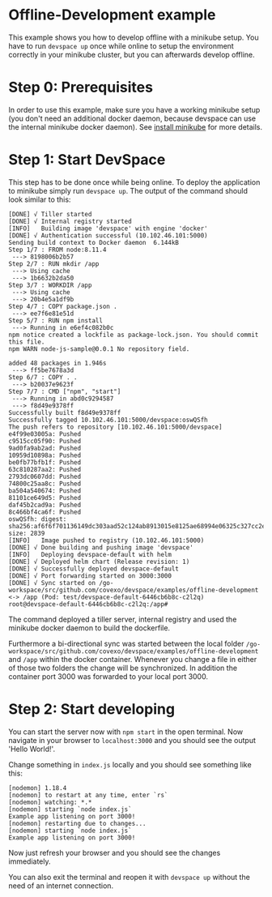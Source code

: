 # Offline-Development example

This example shows you how to develop offline with a minikube setup. You have to run `devspace up` once while online to setup the environment correctly in your minikube cluster, but you can afterwards develop offline.

# Step 0: Prerequisites

In order to use this example, make sure you have a working minikube setup (you don't need an additional docker daemon, because devspace can use the internal minikube docker daemon). See [install minikube](https://kubernetes.io/docs/tasks/tools/install-minikube/) for more details.

# Step 1: Start DevSpace

This step has to be done once while being online. To deploy the application to minikube simply run `devspace up`. The output of the command should look similar to this: 

```
[DONE] √ Tiller started
[DONE] √ Internal registry started
[INFO]   Building image 'devspace' with engine 'docker'
[DONE] √ Authentication successful (10.102.46.101:5000)
Sending build context to Docker daemon  6.144kB
Step 1/7 : FROM node:8.11.4
 ---> 8198006b2b57
Step 2/7 : RUN mkdir /app
 ---> Using cache
 ---> 1b6632b2da50
Step 3/7 : WORKDIR /app
 ---> Using cache
 ---> 20b4e5a1df9b
Step 4/7 : COPY package.json .
 ---> ee7f6e81e51d
Step 5/7 : RUN npm install
 ---> Running in e6ef4c082b0c
npm notice created a lockfile as package-lock.json. You should commit this file.
npm WARN node-js-sample@0.0.1 No repository field.

added 48 packages in 1.946s
 ---> ff5be7678a3d
Step 6/7 : COPY . .
 ---> b20037e9623f
Step 7/7 : CMD ["npm", "start"]
 ---> Running in abd0c9294587
 ---> f8d49e9378ff
Successfully built f8d49e9378ff
Successfully tagged 10.102.46.101:5000/devspace:oswQSfh
The push refers to repository [10.102.46.101:5000/devspace]
e4f99e03005a: Pushed
c9515cc05f90: Pushed
9ad0fa9ab2ad: Pushed
10959d10898a: Pushed
be0fb77bfb1f: Pushed
63c810287aa2: Pushed
2793dc0607dd: Pushed
74800c25aa8c: Pushed
ba504a540674: Pushed
81101ce649d5: Pushed
daf45b2cad9a: Pushed
8c466bf4ca6f: Pushed
oswQSfh: digest: sha256:af6f6f701136149dc303aad52c124ab8913015e8125ae68994e06325c327cc2e size: 2839
[INFO]   Image pushed to registry (10.102.46.101:5000)
[DONE] √ Done building and pushing image 'devspace'
[INFO]   Deploying devspace-default with helm
[DONE] √ Deployed helm chart (Release revision: 1)
[DONE] √ Successfully deployed devspace-default
[DONE] √ Port forwarding started on 3000:3000
[DONE] √ Sync started on /go-workspace/src/github.com/covexo/devspace/examples/offline-development <-> /app (Pod: test/devspace-default-6446cb6b8c-c2l2q)
root@devspace-default-6446cb6b8c-c2l2q:/app#
```

The command deployed a tiller server, internal registry and used the minikube docker daemon to build the dockerfile.  

Furthermore a bi-directional sync was started between the local folder `/go-workspace/src/github.com/covexo/devspace/examples/offline-development` and `/app` within the docker container. Whenever you change a file in either of those two folders the change will be synchronized. In addition the container port 3000 was forwarded to your local port 3000.  

# Step 2: Start developing

You can start the server now with `npm start` in the open terminal. Now navigate in your browser to `localhost:3000` and you should see the output 'Hello World!'.  

Change something in `index.js` locally and you should see something like this: 

```
[nodemon] 1.18.4
[nodemon] to restart at any time, enter `rs`
[nodemon] watching: *.*
[nodemon] starting `node index.js`
Example app listening on port 3000!
[nodemon] restarting due to changes...
[nodemon] starting `node index.js`
Example app listening on port 3000!
```

Now just refresh your browser and you should see the changes immediately. 

You can also exit the terminal and reopen it with `devspace up` without the need of an internet connection.  
